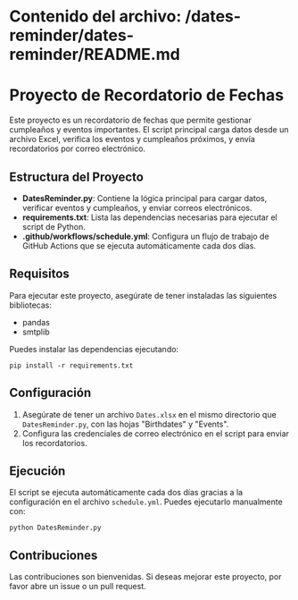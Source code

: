 # Contenido del archivo: /dates-reminder/dates-reminder/README.md

# Proyecto de Recordatorio de Fechas

Este proyecto es un recordatorio de fechas que permite gestionar cumpleaños y eventos importantes. El script principal carga datos desde un archivo Excel, verifica los eventos y cumpleaños próximos, y envía recordatorios por correo electrónico.

## Estructura del Proyecto

- **DatesReminder.py**: Contiene la lógica principal para cargar datos, verificar eventos y cumpleaños, y enviar correos electrónicos.
- **requirements.txt**: Lista las dependencias necesarias para ejecutar el script de Python.
- **.github/workflows/schedule.yml**: Configura un flujo de trabajo de GitHub Actions que se ejecuta automáticamente cada dos días.

## Requisitos

Para ejecutar este proyecto, asegúrate de tener instaladas las siguientes bibliotecas:

- pandas
- smtplib

Puedes instalar las dependencias ejecutando:

```
pip install -r requirements.txt
```

## Configuración

1. Asegúrate de tener un archivo `Dates.xlsx` en el mismo directorio que `DatesReminder.py`, con las hojas "Birthdates" y "Events".
2. Configura las credenciales de correo electrónico en el script para enviar los recordatorios.

## Ejecución

El script se ejecuta automáticamente cada dos días gracias a la configuración en el archivo `schedule.yml`. Puedes ejecutarlo manualmente con:

```
python DatesReminder.py
```

## Contribuciones

Las contribuciones son bienvenidas. Si deseas mejorar este proyecto, por favor abre un issue o un pull request.